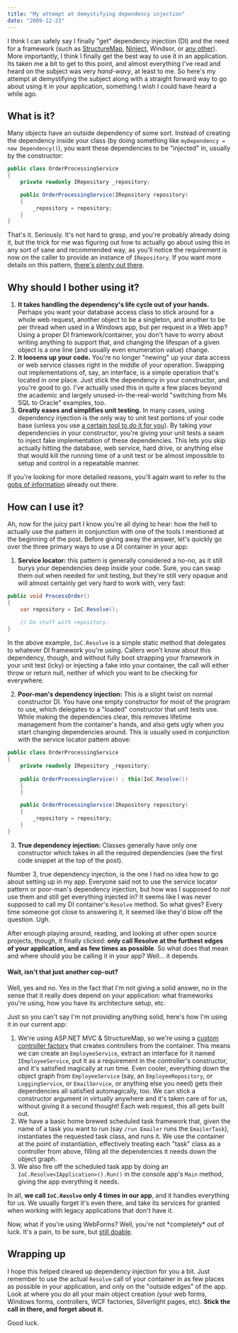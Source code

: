 ```yaml
---
title: "My attempt at demystifying dependency injection"
date: "2009-12-23"
---
```


I think I can safely say I finally "get" dependency injection (DI) and the need for a framework (such as [StructureMap](http://structuremap.sourceforge.net), [Ninject](http://ninject.org/), Windsor, or [any other](http://www.hanselman.com/blog/ListOfNETDependencyInjectionContainersIOC.aspx)). More importantly, I think I finally get the best way to use it in an application. Its taken me a bit to get to this point, and almost everything I've read and heard on the subject was very _hand-wavy_, at least to me. So here's my attempt at demystifying the subject along with a straight forward way to go about using it in your application, something I wish I could have heard a while ago.

## What is it?

Many objects have an outside dependency of some sort. Instead of creating the dependency inside your class (by doing something like `myDependency = new Dependency()`), you want these dependencies to be "injected" in, usually by the constructor:

```csharp
public class OrderProcessingService
{
    private readonly IRepository _repository;

    public OrderProcessingService(IRepository repository)
    {
        _repository = repository;
    }
}
```

That's it. Seriously. It's not hard to grasp, and you're probably already doing it, but the trick for me was figuring out how to actually go about using this in any sort of sane and recommended way, as you'll notice the requirement is now on the caller to provide an instance of `IRepository`. If you want more details on this pattern, [there's plenty out there](http://www.google.com/search?q=dependency+injection).

## Why should I bother using it?

1. **It takes handling the dependency's life cycle out of your hands.** Perhaps you want your database access class to stick around for a whole web request, another object to be a singleton, and another to be per thread when used in a Windows app, but per request in a Web app? Using a proper DI framework/container, you don't have to worry about writing anything to support that, and changing the lifespan of a given object is a one line (and usually even enumeration value) change.
2. **It loosens up your code.** You're no longer "newing" up your data access or web service classes right in the middle of your operation. Swapping out implementations of, say, an interface, is a simple operation that's located in one place. Just stick the dependency in your constructor, and you're good to go. I've actually used this in quite a few places beyond the academic and largely unused-in-the-real-world "switching from Ms SQL to Oracle" examples, too.
3. **Greatly eases and simplifies unit testing.** In many cases, using dependency injection is the only way to unit test portions of your code base (unless you use [a certain tool to do it for you](http://site.typemock.com/index2/)). By taking your dependencies in your constructor, you're giving your unit tests a seam to inject fake implementation of these dependencies. This lets you skip actually hitting the database, web service, hard drive, or anything else that would kill the running time of a unit test or be almost impossible to setup and control in a repeatable manner.

If you're looking for more detailed reasons, you'll again want to refer to the [gobs of information](http://www.google.com/search?q=dependency+injection) already out there.

## How can I use it?

Ah, now for the juicy part I know you're all dying to hear: how the hell to actually use the pattern in conjunction with one of the tools I mentioned at the beginning of the post. Before giving away the answer, let's quickly go over the three primary ways to use a DI container in your app:

1. **Service locator:** this pattern is generally considered a no-no, as it still burys your dependencies deep inside your code. Sure, you can swap them out when needed for unit testing, but they're still very opaque and will almost certainly get very hard to work with, very fast:  

```csharp
public void ProcessOrder()
{
    var repository = IoC.Resolve();
    
    // Do stuff with repository.
} 
```

In the above example, `IoC.Resolve` is a simple static method that delegates to whatever DI framework you're using. Callers won't know about this dependency, though, and without fully boot strapping your framework in your unit test (icky) or injecting a fake into your container, the call will either throw or return null, neither of which you want to be checking for everywhere.  

2. **Poor-man's dependency injection:** This is a slight twist on normal constructor DI. You have one empty constructor for most of the program to use, which delegates to a "loaded" constructor that unit tests use. While making the dependencies clear, this removes lifetime management from the container's hands, and also gets ugly when you start changing dependencies around. This is usually used in conjunction with the service locator pattern above:  

```csharp
public class OrderProcessingService
{
    private readonly IRepository _repository;
    
    public OrderProcessingService() : this(IoC.Resolve())
    {
    }

    public OrderProcessingService(IRepository repository)
    {
        _repository = repository;
    }
} 
```

3. **True dependency injection:** Classes generally have only one constructor which takes in all the required dependencies (see the first code snippet at the top of the post).

Number 3, true dependency injection, is the one I had no idea how to go about setting up in my app. Everyone said not to use the service locator pattern or poor-man's dependency injection, but how was I supposed to _not_ use them and still get everything injected in? It seems like I was never supposed to call my DI container's `Resolve` method. So what gives? Every time someone got close to answering it, it seemed like they'd blow off the question. Ugh.

After enough playing around, reading, and looking at other open source projects, though, it finally clicked: **only call Resolve at the furthest edges of your application, and as few times as possible**. So what does that mean and where should you be calling it in your app? Well... it depends.

#### Wait, isn't that just another cop-out?

Well, yes and no. Yes in the fact that I'm not giving a solid answer, no in the sense that it really does depend on your application: what frameworks you're using, how you have its architecture setup, etc.

Just so you can't say I'm not providing anything solid, here's how I'm using it in our current app:

1. We're using ASP.NET MVC & StructureMap, so we're using a [custom controller factory](http://devlicio.us/blogs/derik_whittaker/archive/2008/08/15/setting-up-ioc-di-for-your-controllers-in-asp-net-mvc.aspx) that creates controllers from the container. This means we can create an `EmployeeService`, extract an interface for it named `IEmployeeService`, put it as a requirement in the controller's constructor, and it's satisfied magically at run time. Even cooler, everything down the object graph from `EmployeeService` (say, an `EmployeeRepository`, or `LoggingService`, or `EmailService`, or anything else you need) gets their dependencies all satisfied automagically, too. We can stick a constructor argument in virtually anywhere and it's taken care of for us, without giving it a second thought! Each web request, this all gets built out.
2. We have a basic home brewed scheduled task framework that, given the name of a task you want to run (say `/run Emailer` runs the `EmailerTask`), instantiates the requested task class, and runs it. We use the container at the point of instantiation, effectively treating each "task" class as a controller from above, filling all the dependencies it needs down the object graph.
3. We also fire off the scheduled task app by doing an `IoC.Resolve<IApplication>().Run()` in the console app's `Main` method, giving the app everything it needs.

In all, **we call `IoC.Resolve` only 4 times in our app**, and it handles everything for us. We usually forget it's even there, and take its services for granted when working with legacy applications that don't have it.

Now, what if you're using WebForms? Well, you're not \*completely\* out of luck. It's a pain, to be sure, but [still doable](http://www.google.com/search?q=webforms+ioc).

## Wrapping up

I hope this helped cleared up dependency injection for you a bit. Just remember to use the actual `Resolve` call of your container in as few places as possible in your application, and only on the "outside edges" of the app. Look at where you do all your main object creation (your web forms, Windows forms, controllers, WCF factories, Silverlight pages, etc). **Stick the call in there, and forget about it.**

Good luck.

